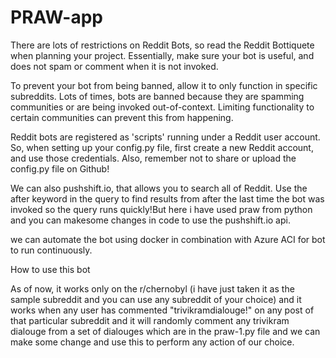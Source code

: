 # PRAW-app

There are lots of restrictions on Reddit Bots, so read the Reddit Bottiquete when planning your project. Essentially, make sure your bot is useful, and does not spam or comment when it is not invoked.

To prevent your bot from being banned, allow it to only function in specific subreddits. Lots of times, bots are banned because they are spamming communities or are being invoked out-of-context. Limiting functionality to certain communities can prevent this from happening.

Reddit bots are registered as 'scripts' running under a Reddit user account. So, when setting up your config.py file, first create a new Reddit account, and use those credentials. Also, remember not to share or upload the config.py file on Github!

We can also pushshift.io, that allows you to search all of Reddit. Use the after keyword in the query to find results from after the last time the bot was invoked so the query runs quickly!But here i have used praw from python and you can makesome changes in code to use the pushshift.io api.

we can automate the bot using docker in combination with Azure ACI for bot to run continuously.

How to use this bot

As of now, it works only on the r/chernobyl (i have just taken it as the sample subreddit and you can use any subreddit of your choice) and it works when any user has commented "trivikramdialouge!" on any post of that particular subreddit and it will randomly comment any trivikram dialouge from a set of dialouges which are in the praw-1.py file and we can make some change and use this to perform any action of our choice.
